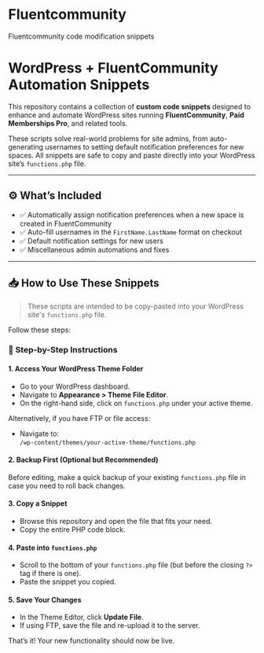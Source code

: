 # Fluentcommunity
Fluentcommunity code modification snippets 
# WordPress + FluentCommunity Automation Snippets

This repository contains a collection of **custom code snippets** designed to enhance and automate WordPress sites running **FluentCommunity**, **Paid Memberships Pro**, and related tools.

These scripts solve real-world problems for site admins, from auto-generating usernames to setting default notification preferences for new spaces. All snippets are safe to copy and paste directly into your WordPress site’s `functions.php` file.

---

## ⚙️ What’s Included

- ✅ Automatically assign notification preferences when a new space is created in FluentCommunity
- ✅ Auto-fill usernames in the `FirstName.LastName` format on checkout
- ✅ Default notification settings for new users
- ✅ Miscellaneous admin automations and fixes

---

## 📥 How to Use These Snippets

> These scripts are intended to be copy-pasted into your WordPress site's `functions.php` file.

Follow these steps:

### 🔧 Step-by-Step Instructions

#### 1. Access Your WordPress Theme Folder
- Go to your WordPress dashboard.
- Navigate to **Appearance > Theme File Editor**.
- On the right-hand side, click on `functions.php` under your active theme.

Alternatively, if you have FTP or file access:
- Navigate to:  
  `/wp-content/themes/your-active-theme/functions.php`

#### 2. Backup First (Optional but Recommended)
Before editing, make a quick backup of your existing `functions.php` file in case you need to roll back changes.

#### 3. Copy a Snippet
- Browse this repository and open the file that fits your need.
- Copy the entire PHP code block.

#### 4. Paste into `functions.php`
- Scroll to the bottom of your `functions.php` file (but before the closing `?>` tag if there is one).
- Paste the snippet you copied.

#### 5. Save Your Changes
- In the Theme Editor, click **Update File**.
- If using FTP, save the file and re-upload it to the server.

That’s it! Your new functionality should now be live.
